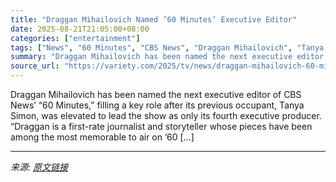 ```yaml
---
title: "Draggan Mihailovich Named ’60 Minutes’ Executive Editor"
date: 2025-08-21T21:05:00+08:00
categories: ["entertainment"]
tags: ["News", "60 Minutes", "CBS News", "Draggan Mihailovich", "Tanya Simon"]
summary: "Draggan Mihailovich has been named the next executive editor of CBS News&#8217; &#8220;60 Minutes,&#8221; filling a key role after its previous occupant, Tanya Simon, was elevated to lead the show as "
source_url: "https://variety.com/2025/tv/news/draggan-mihailovich-60-minutes-executive-editor-1236495443/"
---
```


Draggan Mihailovich has been named the next executive editor of CBS News&#8217; &#8220;60 Minutes,&#8221; filling a key role after its previous occupant, Tanya Simon, was elevated to lead the show as only its fourth executive producer. “Draggan is a first-rate journalist and storyteller whose pieces have been among the most memorable to air on &#8217;60 [&#8230;]

---

*来源: [原文链接](https://variety.com/2025/tv/news/draggan-mihailovich-60-minutes-executive-editor-1236495443/)*
